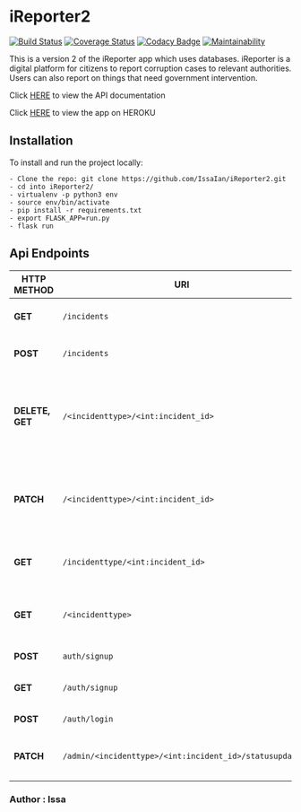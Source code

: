 # iReporter2

[![Build Status](https://travis-ci.org/IssaIan/iReporter2.png?branch=develop)](https://travis-ci.org/IssaIan/iReporter2)
[![Coverage Status](https://coveralls.io/repos/github/IssaIan/iReporter2/badge.png?branch=develop)](https://coveralls.io/github/IssaIan/iReporter2?branch=develop)
[![Codacy Badge](https://api.codacy.com/project/badge/Grade/9b7374eb098e48c5a7d5c77bb123a6b1)](https://app.codacy.com/app/IssaIan/iReporter2?utm_source=github.com&utm_medium=referral&utm_content=IssaIan/iReporter2&utm_campaign=Badge_Grade_Settings)
[![Maintainability](https://api.codeclimate.com/v1/badges/2df90d509788fc828151/maintainability)](https://codeclimate.com/github/IssaIan/iReporter2/maintainability)

This is a version 2 of the iReporter app which uses databases.
iReporter is a digital platform for citizens to report corruption cases to relevant authorities. Users can also report on things that need government intervention.

Click [HERE](https://ireporter7.docs.apiary.io/#) to view the API documentation

Click [HERE](https://issaireporterv2.herokuapp.com/) to view the app on HEROKU

## Installation

To install and run the project locally:

    - Clone the repo: git clone https://github.com/IssaIan/iReporter2.git
    - cd into iReporter2/
    - virtualenv -p python3 env
    - source env/bin/activate
    - pip install -r requirements.txt
    - export FLASK_APP=run.py
    - flask run

## Api Endpoints

| **HTTP METHOD** | **URI**                             | **ACTION**                                                                     |
|-----------------|-------------------------------------|------------------------------------------------------------------------|
|  **GET**        |  `/incidents`                                           | fetch all incident records                                                     |
|  **POST**       |  `/incidents`                                           | create incident record                                                         |
| **DELETE, GET** |  `/<incidenttype>/<int:incident_id>`                    | get and delete incident records with given `incidenttype` and `incident_id`|
| **PATCH**       | `/<incidenttype>/<int:incident_id>`                     | update incident records with given `incidenttype` and `incident_id`|
|  **GET**        |  `/incidenttype/<int:incident_id>`                      | get list of all incidents, create incident                                     |
| **GET**         | `/<incidenttype>`                                       | get list of incidents belonging to a user given `incidenttype`                 |
|  **POST**       |  `auth/signup`                                          | registers a new user                                                           |
|  **GET**        |  `/auth/signup`                                         | fetch all users(admin only)                                                    |
| **POST**        | `/auth/login`                                           | login in a user                                                                |
| **PATCH**       | `/admin/<incidenttype>/<int:incident_id>/statusupdate`  | admin updates incident's status                                                |

### Author : Issa
